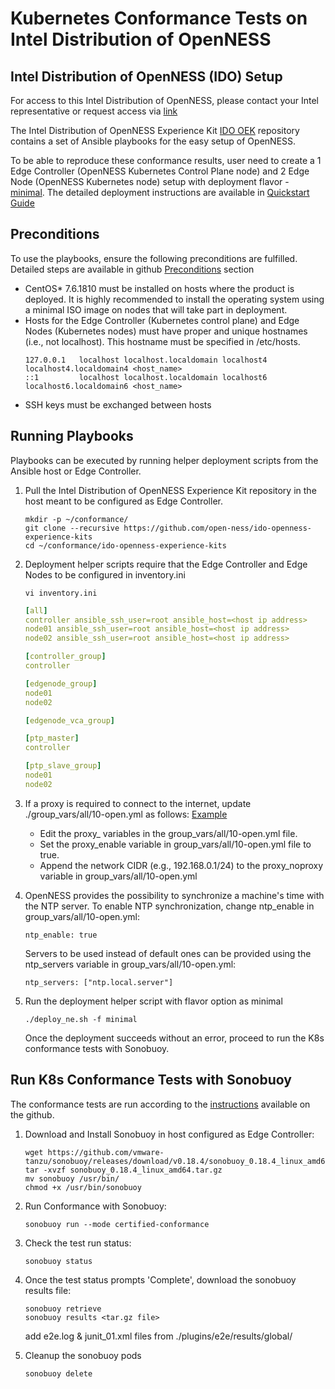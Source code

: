 # Kubernetes Conformance Tests on Intel Distribution of OpenNESS

## Intel Distribution of OpenNESS (IDO) Setup

For access to this Intel Distribution of OpenNESS, please contact your Intel representative or request access via [link](https://www.openness.org/products/intel-distribution)

The Intel Distribution of OpenNESS Experience Kit [IDO OEK](https://github.com/open-ness/ido-openness-experience-kits) repository contains a set of Ansible playbooks for the easy setup of OpenNESS.

To be able to reproduce these conformance results, user need to create a 1 Edge Controller (OpenNESS Kubernetes Control Plane node) and 2 Edge Node (OpenNESS Kubernetes node) setup with deployment flavor - [minimal](https://github.com/open-ness/ido-specs/blob/master/doc/flavors.md#minimal-flavor). The detailed deployment instructions are available in [Quickstart Guide](https://github.com/open-ness/ido-specs/blob/master/doc/getting-started/network-edge/controller-edge-node-setup.md#quickstart)

## Preconditions

To use the playbooks, ensure the following preconditions are fulfilled. Detailed steps are available in github [Preconditions](https://github.com/open-ness/ido-specs/blob/master/doc/getting-started/network-edge/controller-edge-node-setup.md#preconditions) section

  - CentOS* 7.6.1810 must be installed on hosts where the product is deployed. It is highly recommended to install the operating system using a minimal ISO image on nodes that will take part in deployment.
  - Hosts for the Edge Controller (Kubernetes control plane) and Edge Nodes (Kubernetes nodes) must have proper and unique hostnames (i.e., not localhost). This hostname must be specified in /etc/hosts.
     ```shell
     127.0.0.1   localhost localhost.localdomain localhost4 localhost4.localdomain4 <host_name>
     ::1         localhost localhost.localdomain localhost6 localhost6.localdomain6 <host_name>
     ```
  - SSH keys must be exchanged between hosts
  
## Running Playbooks

Playbooks can be executed by running helper deployment scripts from the Ansible host or Edge Controller.

1. Pull the Intel Distribution of OpenNESS Experience Kit repository in the host meant to be configured as Edge Controller.

   ```shell
   mkdir -p ~/conformance/
   git clone --recursive https://github.com/open-ness/ido-openness-experience-kits
   cd ~/conformance/ido-openness-experience-kits
   ```

2. Deployment helper scripts require that the Edge Controller and Edge Nodes to be configured in inventory.ini

   ```shell
   vi inventory.ini
   ```

   ```yaml
   [all]
   controller ansible_ssh_user=root ansible_host=<host ip address>
   node01 ansible_ssh_user=root ansible_host=<host ip address>
   node02 ansible_ssh_user=root ansible_host=<host ip address>

   [controller_group]
   controller

   [edgenode_group]
   node01
   node02

   [edgenode_vca_group]

   [ptp_master]
   controller

   [ptp_slave_group]
   node01
   node02
   ```

3. If a proxy is required to connect to the internet, update ./group_vars/all/10-open.yml as follows:
   [Example](https://github.com/open-ness/ido-specs/blob/master/doc/getting-started/network-edge/controller-edge-node-setup.md#setting-proxy)

   - Edit the proxy_ variables in the group_vars/all/10-open.yml file.
   - Set the proxy_enable variable in group_vars/all/10-open.yml file to true.
   - Append the network CIDR (e.g., 192.168.0.1/24) to the proxy_noproxy variable in group_vars/all/10-open.yml

4. OpenNESS provides the possibility to synchronize a machine's time with the NTP server.
   To enable NTP synchronization, change ntp_enable in group_vars/all/10-open.yml:
   
   ```shell
   ntp_enable: true
   ```
   
   Servers to be used instead of default ones can be provided using the ntp_servers variable in group_vars/all/10-open.yml:
   
   ```shell
   ntp_servers: ["ntp.local.server"]
   ```

5. Run the deployment helper script with flavor option as minimal

   ```shell
   ./deploy_ne.sh -f minimal
   ```

   Once the deployment succeeds without an error, proceed to run the K8s conformance tests with Sonobuoy.

## Run K8s Conformance Tests with Sonobuoy

The conformance tests are run according to the [instructions](https://github.com/vmware-tanzu/sonobuoy/) available on the github.

1. Download and Install Sonobuoy in host configured as Edge Controller:

   ```shell
   wget https://github.com/vmware-tanzu/sonobuoy/releases/download/v0.18.4/sonobuoy_0.18.4_linux_amd64.tar.gz
   tar -xvzf sonobuoy_0.18.4_linux_amd64.tar.gz
   mv sonobuoy /usr/bin/
   chmod +x /usr/bin/sonobuoy
   ```

2. Run Conformance with Sonobuoy:
   ```shell
   sonobuoy run --mode certified-conformance
   ```

3. Check the test run status:
   ```shell
   sonobuoy status
   ```

4. Once the test status prompts 'Complete', download the sonobuoy results file:
   ```shell
   sonobuoy retrieve
   sonobuoy results <tar.gz file>
   ```
   add e2e.log & junit_01.xml files from ./plugins/e2e/results/global/

5. Cleanup the sonobuoy pods
   ```shell
   sonobuoy delete
   ```
